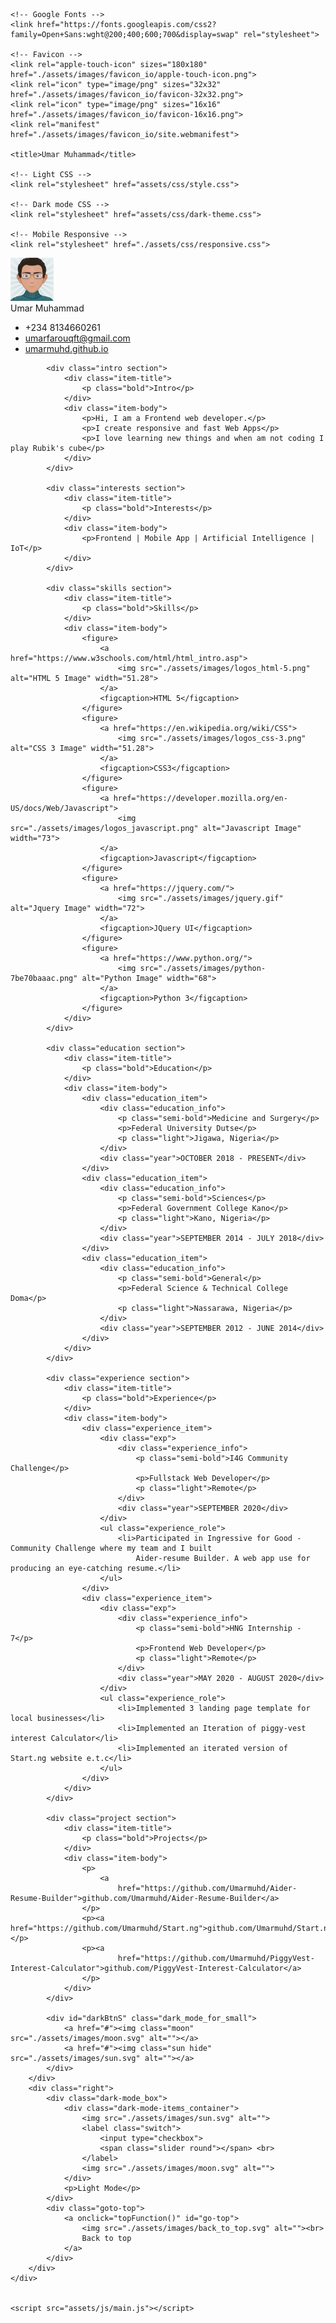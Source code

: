 <!DOCTYPE html>
<html lang="en">

<head>
    <!-- Required Meta tags -->
    <meta charset="UTF-8">
    <meta name="viewport" content="width=device-width, initial-scale=1.0">

    <!-- Google Fonts -->
    <link href="https://fonts.googleapis.com/css2?family=Open+Sans:wght@200;400;600;700&display=swap" rel="stylesheet">

    <!-- Favicon -->
    <link rel="apple-touch-icon" sizes="180x180" href="./assets/images/favicon_io/apple-touch-icon.png">
    <link rel="icon" type="image/png" sizes="32x32" href="./assets/images/favicon_io/favicon-32x32.png">
    <link rel="icon" type="image/png" sizes="16x16" href="./assets/images/favicon_io/favicon-16x16.png">
    <link rel="manifest" href="./assets/images/favicon_io/site.webmanifest">

    <title>Umar Muhammad</title>

    <!-- Light CSS -->
    <link rel="stylesheet" href="assets/css/style.css">

    <!-- Dark mode CSS -->
    <link rel="stylesheet" href="assets/css/dark-theme.css">

    <!-- Mobile Responsive -->
    <link rel="stylesheet" href="./assets/css/responsive.css">

</head>

<body>
    <div class="main">
        <div class="wrapper">
            <!-- Nav bar Begins Here -->
            <nav class="info">
                <div class="logo">
                    <a href="#"><img class="my-avatar" src="./assets/images/myAvatar.png" alt="My Avatar"
                            width="69"></a>
                    <div class="title">
                        <span>Umar</span> Muhammad
                    </div>
                </div>
                <ul class="contact-info">
                    <li class="contact-item phone">+234 8134660261</li>
                    <li class="contact-item email"><a href="mailto:umarfarouqft@gmail.com">umarfarouqft@gmail.com</a>
                    </li>
                    <li class="contact-item github"><a href="https://umarmuhd.github.io">umarmuhd.github.io</a></li>
                </ul>
            </nav>
            <!-- Nav bar Ends Here -->

            <div class="intro section">
                <div class="item-title">
                    <p class="bold">Intro</p>
                </div>
                <div class="item-body">
                    <p>Hi, I am a Frontend web developer.</p>
                    <p>I create responsive and fast Web Apps</p>
                    <p>I love learning new things and when am not coding I play Rubik's cube</p>
                </div>
            </div>

            <div class="interests section">
                <div class="item-title">
                    <p class="bold">Interests</p>
                </div>
                <div class="item-body">
                    <p>Frontend | Mobile App | Artificial Intelligence | IoT</p>
                </div>
            </div>

            <div class="skills section">
                <div class="item-title">
                    <p class="bold">Skills</p>
                </div>
                <div class="item-body">
                    <figure>
                        <a href="https://www.w3schools.com/html/html_intro.asp">
                            <img src="./assets/images/logos_html-5.png" alt="HTML 5 Image" width="51.28">
                        </a>
                        <figcaption>HTML 5</figcaption>
                    </figure>
                    <figure>
                        <a href="https://en.wikipedia.org/wiki/CSS">
                            <img src="./assets/images/logos_css-3.png" alt="CSS 3 Image" width="51.28">
                        </a>
                        <figcaption>CSS3</figcaption>
                    </figure>
                    <figure>
                        <a href="https://developer.mozilla.org/en-US/docs/Web/Javascript">
                            <img src="./assets/images/logos_javascript.png" alt="Javascript Image" width="73">
                        </a>
                        <figcaption>Javascript</figcaption>
                    </figure>
                    <figure>
                        <a href="https://jquery.com/">
                            <img src="./assets/images/jquery.gif" alt="Jquery Image" width="72">
                        </a>
                        <figcaption>JQuery UI</figcaption>
                    </figure>
                    <figure>
                        <a href="https://www.python.org/">
                            <img src="./assets/images/python-7be70baaac.png" alt="Python Image" width="68">
                        </a>
                        <figcaption>Python 3</figcaption>
                    </figure>
                </div>
            </div>

            <div class="education section">
                <div class="item-title">
                    <p class="bold">Education</p>
                </div>
                <div class="item-body">
                    <div class="education_item">
                        <div class="education_info">
                            <p class="semi-bold">Medicine and Surgery</p>
                            <p>Federal University Dutse</p>
                            <p class="light">Jigawa, Nigeria</p>
                        </div>
                        <div class="year">OCTOBER 2018 - PRESENT</div>
                    </div>
                    <div class="education_item">
                        <div class="education_info">
                            <p class="semi-bold">Sciences</p>
                            <p>Federal Government College Kano</p>
                            <p class="light">Kano, Nigeria</p>
                        </div>
                        <div class="year">SEPTEMBER 2014 - JULY 2018</div>
                    </div>
                    <div class="education_item">
                        <div class="education_info">
                            <p class="semi-bold">General</p>
                            <p>Federal Science & Technical College Doma</p>
                            <p class="light">Nassarawa, Nigeria</p>
                        </div>
                        <div class="year">SEPTEMBER 2012 - JUNE 2014</div>
                    </div>
                </div>
            </div>

            <div class="experience section">
                <div class="item-title">
                    <p class="bold">Experience</p>
                </div>
                <div class="item-body">
                    <div class="experience_item">
                        <div class="exp">
                            <div class="experience_info">
                                <p class="semi-bold">I4G Community Challenge</p>
                                <p>Fullstack Web Developer</p>
                                <p class="light">Remote</p>
                            </div>
                            <div class="year">SEPTEMBER 2020</div>
                        </div>
                        <ul class="experience_role">
                            <li>Participated in Ingressive for Good - Community Challenge where my team and I built
                                Aider-resume Builder. A web app use for producing an eye-catching resume.</li>
                        </ul>
                    </div>
                    <div class="experience_item">
                        <div class="exp">
                            <div class="experience_info">
                                <p class="semi-bold">HNG Internship - 7</p>
                                <p>Frontend Web Developer</p>
                                <p class="light">Remote</p>
                            </div>
                            <div class="year">MAY 2020 - AUGUST 2020</div>
                        </div>
                        <ul class="experience_role">
                            <li>Implemented 3 landing page template for local businesses</li>
                            <li>Implemented an Iteration of piggy-vest interest Calculator</li>
                            <li>Implemented an iterated version of Start.ng website e.t.c</li>
                        </ul>
                    </div>
                </div>
            </div>

            <div class="project section">
                <div class="item-title">
                    <p class="bold">Projects</p>
                </div>
                <div class="item-body">
                    <p>
                        <a
                            href="https://github.com/Umarmuhd/Aider-Resume-Builder">github.com/Umarmuhd/Aider-Resume-Builder</a>
                    </p>
                    <p><a href="https://github.com/Umarmuhd/Start.ng">github.com/Umarmuhd/Start.ng</a></p>
                    <p><a
                            href="https://github.com/Umarmuhd/PiggyVest-Interest-Calculator">github.com/PiggyVest-Interest-Calculator</a>
                    </p>
                </div>
            </div>

            <div id="darkBtnS" class="dark_mode_for_small">
                <a href="#"><img class="moon" src="./assets/images/moon.svg" alt=""></a>
                <a href="#"><img class="sun hide" src="./assets/images/sun.svg" alt=""></a>
            </div>
        </div>
        <div class="right">
            <div class="dark-mode_box">
                <div class="dark-mode-items_container">
                    <img src="./assets/images/sun.svg" alt="">
                    <label class="switch">
                        <input type="checkbox">
                        <span class="slider round"></span> <br>
                    </label>
                    <img src="./assets/images/moon.svg" alt="">
                </div>
                <p>Light Mode</p>
            </div>
            <div class="goto-top">
                <a onclick="topFunction()" id="go-top">
                    <img src="./assets/images/back_to_top.svg" alt=""><br>
                    Back to top
                </a>
            </div>
        </div>
    </div>


    <script src="assets/js/main.js"></script>
</body>

</html>
